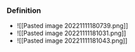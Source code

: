 ### Definition
+ ![[Pasted image 20221111180739.png]]
+ ![[Pasted image 20221111181031.png]]
+ ![[Pasted image 20221111181043.png]]